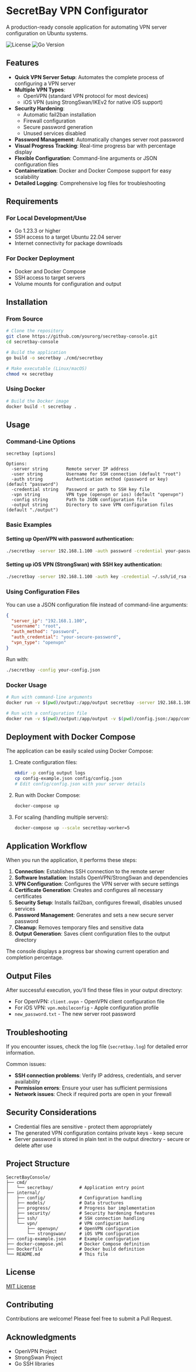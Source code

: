 # SecretBay VPN Configurator

A production-ready console application for automating VPN server configuration on Ubuntu systems.

![License](https://img.shields.io/badge/license-MIT-blue.svg)
![Go Version](https://img.shields.io/badge/go-1.23.3-blue.svg)

## Features

- **Quick VPN Server Setup**: Automates the complete process of configuring a VPN server
- **Multiple VPN Types**:
  - OpenVPN (standard VPN protocol for most devices)
  - iOS VPN (using StrongSwan/IKEv2 for native iOS support)
- **Security Hardening**:
  - Automatic fail2ban installation
  - Firewall configuration
  - Secure password generation
  - Unused services disabled
- **Password Management**: Automatically changes server root password
- **Visual Progress Tracking**: Real-time progress bar with percentage display
- **Flexible Configuration**: Command-line arguments or JSON configuration files
- **Containerization**: Docker and Docker Compose support for easy scalability
- **Detailed Logging**: Comprehensive log files for troubleshooting

## Requirements

### For Local Development/Use

- Go 1.23.3 or higher
- SSH access to a target Ubuntu 22.04 server
- Internet connectivity for package downloads

### For Docker Deployment

- Docker and Docker Compose
- SSH access to target servers 
- Volume mounts for configuration and output

## Installation

### From Source

```bash
# Clone the repository
git clone https://github.com/yourorg/secretbay-console.git
cd secretbay-console

# Build the application
go build -o secretbay ./cmd/secretbay

# Make executable (Linux/macOS)
chmod +x secretbay
```

### Using Docker

```bash
# Build the Docker image
docker build -t secretbay .
```

## Usage

### Command-Line Options

```
secretbay [options]

Options:
  -server string       Remote server IP address
  -user string         Username for SSH connection (default "root")
  -auth string         Authentication method (password or key) (default "password")
  -credential string   Password or path to SSH key file
  -vpn string          VPN type (openvpn or ios) (default "openvpn")
  -config string       Path to JSON configuration file
  -output string       Directory to save VPN configuration files (default "./output")
```

### Basic Examples

#### Setting up OpenVPN with password authentication:

```bash
./secretbay -server 192.168.1.100 -auth password -credential your-password -vpn openvpn
```

#### Setting up iOS VPN (StrongSwan) with SSH key authentication:

```bash
./secretbay -server 192.168.1.100 -auth key -credential ~/.ssh/id_rsa -vpn ios
```

### Using Configuration Files

You can use a JSON configuration file instead of command-line arguments:

```json
{
  "server_ip": "192.168.1.100",
  "username": "root",
  "auth_method": "password",
  "auth_credential": "your-secure-password",
  "vpn_type": "openvpn"
}
```

Run with:

```bash
./secretbay -config your-config.json
```

### Docker Usage

```bash
# Run with command-line arguments
docker run -v $(pwd)/output:/app/output secretbay -server 192.168.1.100 -auth password -credential your-password

# Run with a configuration file
docker run -v $(pwd)/output:/app/output -v $(pwd)/config.json:/app/config.json secretbay -config /app/config.json
```

## Deployment with Docker Compose

The application can be easily scaled using Docker Compose:

1. Create configuration files:
   ```bash
   mkdir -p config output logs
   cp config-example.json config/config.json
   # Edit config/config.json with your server details
   ```

2. Run with Docker Compose:
   ```bash
   docker-compose up
   ```

3. For scaling (handling multiple servers):
   ```bash
   docker-compose up --scale secretbay-worker=5
   ```

## Application Workflow

When you run the application, it performs these steps:

1. **Connection**: Establishes SSH connection to the remote server
2. **Software Installation**: Installs OpenVPN/StrongSwan and dependencies
3. **VPN Configuration**: Configures the VPN server with secure settings
4. **Certificate Generation**: Creates and configures all necessary certificates
5. **Security Setup**: Installs fail2ban, configures firewall, disables unused services
6. **Password Management**: Generates and sets a new secure server password
7. **Cleanup**: Removes temporary files and sensitive data
8. **Output Generation**: Saves client configuration files to the output directory

The console displays a progress bar showing current operation and completion percentage.

## Output Files

After successful execution, you'll find these files in your output directory:

- For OpenVPN: `client.ovpn` - OpenVPN client configuration file
- For iOS VPN: `vpn.mobileconfig` - Apple configuration profile
- `new_password.txt` - The new server root password

## Troubleshooting

If you encounter issues, check the log file (`secretbay.log`) for detailed error information.

Common issues:
- **SSH connection problems**: Verify IP address, credentials, and server availability
- **Permission errors**: Ensure your user has sufficient permissions
- **Network issues**: Check if required ports are open in your firewall

## Security Considerations

- Credential files are sensitive - protect them appropriately
- The generated VPN configuration contains private keys - keep secure
- Server password is stored in plain text in the output directory - secure or delete after use

## Project Structure

```
SecretBayConsole/
├── cmd/
│   └── secretbay/          # Application entry point
├── internal/
│   ├── config/             # Configuration handling
│   ├── models/             # Data structures
│   ├── progress/           # Progress bar implementation
│   ├── security/           # Security hardening features
│   ├── ssh/                # SSH connection handling
│   └── vpn/                # VPN configuration
│       ├── openvpn/        # OpenVPN configuration
│       └── strongswan/     # iOS VPN configuration
├── config-example.json     # Example configuration
├── docker-compose.yml      # Docker Compose definition
├── Dockerfile              # Docker build definition
└── README.md               # This file
```

## License

[MIT License](LICENSE)

## Contributing

Contributions are welcome! Please feel free to submit a Pull Request.

## Acknowledgments

- OpenVPN Project
- StrongSwan Project
- Go SSH libraries
